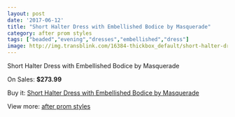 ```yaml
---
layout: post
date: '2017-06-12'
title: "Short Halter Dress with Embellished Bodice by Masquerade"
category: after prom styles
tags: ["beaded","evening","dresses","embellished","dress"]
image: http://img.transblink.com/16384-thickbox_default/short-halter-dress-with-embellished-bodice-by-masquerade.jpg
---
```

Short Halter Dress with Embellished Bodice by Masquerade

On Sales: **$273.99**
<a href="https://www.transblink.com/en/after-prom-styles/5181-short-halter-dress-with-embellished-bodice-by-masquerade.html"><amp-img layout="responsive" width="600" height="600" src="//img.transblink.com/16384-thickbox_default/short-halter-dress-with-embellished-bodice-by-masquerade.jpg" alt="Short Halter Dress with Embellished Bodice by Masquerade 0" /></a>
<a href="https://www.transblink.com/en/after-prom-styles/5181-short-halter-dress-with-embellished-bodice-by-masquerade.html"><amp-img layout="responsive" width="600" height="600" src="//img.transblink.com/16386-thickbox_default/short-halter-dress-with-embellished-bodice-by-masquerade.jpg" alt="Short Halter Dress with Embellished Bodice by Masquerade 1" /></a>
<a href="https://www.transblink.com/en/after-prom-styles/5181-short-halter-dress-with-embellished-bodice-by-masquerade.html"><amp-img layout="responsive" width="600" height="600" src="//img.transblink.com/16385-thickbox_default/short-halter-dress-with-embellished-bodice-by-masquerade.jpg" alt="Short Halter Dress with Embellished Bodice by Masquerade 2" /></a>

Buy it: [Short Halter Dress with Embellished Bodice by Masquerade](https://www.transblink.com/en/after-prom-styles/5181-short-halter-dress-with-embellished-bodice-by-masquerade.html "Short Halter Dress with Embellished Bodice by Masquerade")

View more: [after prom styles](https://www.transblink.com/en/55-after-prom-styles "after prom styles")